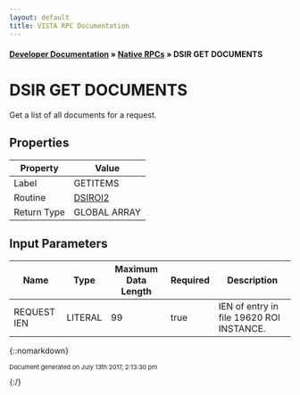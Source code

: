 ```yaml
---
layout: default
title: VISTA RPC Documentation
---
```


#### [Developer Documentation](../index) &#187; [Native RPCs](TableOfContents) &#187; DSIR GET DOCUMENTS<br/>
# DSIR GET DOCUMENTS

Get a list of all documents for a request.

## Properties

Property | Value
--- | ---
Label | GETITEMS
Routine | [DSIROI2](http://code.osehra.org/dox/Routine_DSIROI2_source.html)
Return Type | GLOBAL ARRAY


## Input Parameters

Name | Type | Maximum Data Length | Required | Description
--- | --- | --- | --- | ---
REQUEST IEN | LITERAL | 99 | true | IEN of entry in file 19620 ROI INSTANCE.



{::nomarkdown} <br/><p style="font-size: 11px">Document generated on July 13th 2017, 2:13:30 pm</p>{:/}